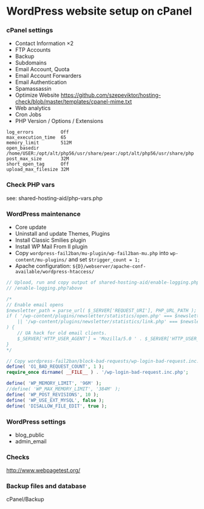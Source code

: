 # WordPress website setup on cPanel

### cPanel settings

- Contact Information ×2
- FTP Accounts
- Backup
- Subdomains
- Email Account, Quota
- Email Account Forwarders
- Email Authentication
- Spamassassin
- Optimize Website https://github.com/szepeviktor/hosting-check/blob/master/templates/cpanel-mime.txt
- Web analytics
- Cron Jobs
- PHP Version / Options / Extensions

```
log_errors          Off
max_execution_time  65
memory_limit        512M
open_basedir        /home/USER:/opt/alt/php56/usr/share/pear:/opt/alt/php56/usr/share/php
post_max_size       32M
short_open_tag      Off
upload_max_filesize 32M
```

### Check PHP vars

see: shared-hosting-aid/php-vars.php

### WordPress maintenance

- Core update
- Uninstall and update Themes, Plugins
- Install Classic Smilies plugin
- Install WP Mail From II plugin
- Copy `wordpress-fail2ban/mu-plugin/wp-fail2ban-mu.php` into `wp-content/mu-plugins/` and set `$trigger_count = 1;`
- Apache configuration: `${D}/webserver/apache-conf-available/wordpress-htaccess/`

```php
// Upload, run and copy output of shared-hosting-aid/enable-logging.php
// /enable-logging.php?above

/*
// Enable email opens
$newsletter_path = parse_url( $_SERVER['REQUEST_URI'], PHP_URL_PATH );
if ( '/wp-content/plugins/newsletter/statistics/open.php' === $newsletter_path
    || '/wp-content/plugins/newsletter/statistics/link.php' === $newsletter_path
) {
    // UA hack for old email clients.
    $_SERVER['HTTP_USER_AGENT'] = 'Mozilla/5.0 ' . $_SERVER['HTTP_USER_AGENT'];
}
*/

// Copy wordpress-fail2ban/block-bad-requests/wp-login-bad-request.inc.php
define( 'O1_BAD_REQUEST_COUNT', 1 );
require_once dirname( __FILE__ ) . '/wp-login-bad-request.inc.php';

define( 'WP_MEMORY_LIMIT', '96M' );
//define( 'WP_MAX_MEMORY_LIMIT', '384M' );
define( 'WP_POST_REVISIONS', 10 );
define( 'WP_USE_EXT_MYSQL', false );
define( 'DISALLOW_FILE_EDIT', true );
```

### WordPress settings

- blog_public
- admin_email

### Checks

http://www.webpagetest.org/

### Backup files and database

cPanel/Backup
